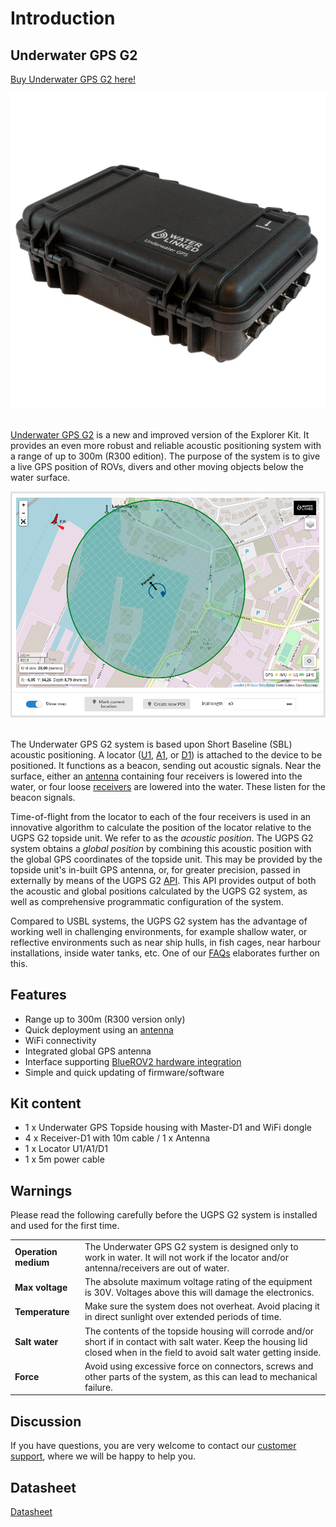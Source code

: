 # Introduction

## Underwater GPS G2

[Buy Underwater GPS G2 here!](https://store.waterlinked.com/product/underwater-gps-g2/)

<div style="text-align: center;"><img src="../../img/UGPS_G2_Pelicase_Top_1600_web.jpg" style="width: 550px;"></div><br>

[Underwater GPS G2](https://www.waterlinked.com/underwater-gps) is a new and improved version of the Explorer Kit. It provides an even more robust and reliable acoustic positioning system with a range of up to 300m (R300 edition). The purpose of the system is to give a live GPS position of ROVs, divers and other moving objects below the water surface.

<div style="text-align: center;"><img src="../../img/gui_global_position_r300.png" style="width: 750px;" title="GUI Example"></div><br>

The Underwater GPS G2 system is based upon Short Baseline (SBL) acoustic positioning. A locator ([U1](../locators/locator-u1), [A1](../locators/locator-a1), or [D1](../locators/locator-d1)) is attached to the device to be positioned. It functions as a beacon, sending out acoustic signals. Near the surface, either an [antenna](antenna) containing four receivers is lowered into the water, or four loose [receivers](../receiver-d1) are lowered into the water. These listen for the beacon signals.

Time-of-flight from the locator to each of the four receivers is used in an innovative algorithm to calculate the position of the locator relative to the UGPS G2 topside unit. We refer to as the _acoustic position_. The UGPS G2 system obtains a _global position_ by combining this acoustic position with the global GPS coordinates of the topside unit. This may be provided by the topside unit's in-built GPS antenna, or, for greater precision, passed in externally by means of the UGPS G2 [API](../integration/api). This API provides output of both the acoustic and global positions calculated by the UGPS G2 system, as well as comprehensive programmatic configuration of the system.

Compared to USBL systems, the UGPS G2 system has the advantage of working well in challenging environments, for example shallow water, or reflective environments such as near ship hulls, in fish cages, near harbour installations, inside water tanks, etc. One of our [FAQs](https://support.waterlinked.com/en/knowledge/why-choose-ugps-g2-over-a-usbl-system) elaborates further on this.

## Features

* Range up to 300m (R300 version only)
* Quick deployment using an [antenna](antenna.md)
* WiFi connectivity
* Integrated global GPS antenna
* Interface supporting [BlueROV2 hardware integration](../integration/bluerov-integration)
* Simple and quick updating of firmware/software

## Kit content

* 1 x Underwater GPS Topside housing with Master-D1 and WiFi dongle
* 4 x Receiver-D1 with 10m cable / 1 x Antenna
* 1 x Locator U1/A1/D1
* 1 x 5m power cable

## Warnings

Please read the following carefully before the UGPS G2 system is installed and used for the first time.

|                     |                     |
| ------------------- |:------------------- |
| **Operation medium** | The Underwater GPS G2 system is designed only to work in water. It will not work if the locator and/or antenna/receivers are out of water. |
| **Max voltage** | The absolute maximum voltage rating of the equipment is 30V. Voltages above this will damage the electronics. |
| **Temperature** | Make sure the system does not overheat. Avoid placing it in direct sunlight over extended periods of time. |
| **Salt water** | The contents of the topside housing will corrode and/or short if in contact with salt water. Keep the housing lid closed when in the field to avoid salt water getting inside. |
| **Force** | Avoid using excessive force on connectors, screws and other parts of the system, as this can lead to mechanical failure. |


## Discussion

If you have questions, you are very welcome to contact our [customer support](https://support.waterlinked.com/en/knowledge), where we will be happy to help you.

## Datasheet

[Datasheet](https://www.waterlinked.com/hubfs/Product_Assets/UGPS_G2/W-MK-21025-1_G2.pdf)
